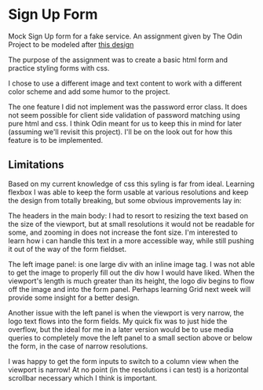 # Sign Up Form

Mock Sign Up form for a fake service. An assignment given by The Odin Project to be modeled after [this design](https://cdn.statically.io/gh/TheOdinProject/curriculum/5f37d43908ef92499e95a9b90fc3cc291a95014c/html_css/project-sign-up-form/sign-up-form.png)

The purpose of the assignment was to create a basic html form and practice styling forms with css. 

I chose to use a different image and text content to work with a different color scheme and add some humor to the project.

The one feature I did not implement was the password error class. It does not seem possible for client side validation of password matching using pure html and css. I think Odin meant for us to keep this in mind for later (assuming we'll revisit this project). I'll be on the look out for how this feature is to be implemented.

## Limitations

Based on my current knowledge of css this syling is far from ideal. Learning flexbox I was able to keep the form usable at various resolutions and keep the design from totally breaking, but some obvious improvements lay in:

The headers in the main body: I had to resort to resizing the text based on the size of the viewport, but at small resolutions it would not be readable for some, and zooming in does not increase the font size. I'm interested to learn how i can handle this text in a more accessible way, while still pushing it out of the way of the form fieldset. 

The left image panel: is one large div with an inline image tag. I was not able to get the image to properly fill out the div how I would have liked. When the viewport's length is much greater than its height, the logo div begins to flow off the image and into the form panel. Perhaps learning Grid next week will provide some insight for a better design.

Another issue with the left panel is when the viewport is very narrow, the logo text flows into the form fields. My quick fix was to just hide the overflow, but the ideal for me in a later version would be to use media queries to completely move the left panel to a small section above or below the form, in the case of narrow resolutions.


I was happy to get the form inputs to switch to a column view when the viewport is narrow! At no point (in the resolutions i can test) is a horizontal scrollbar necessary which I think is important.